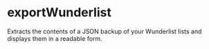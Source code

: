 # exportWunderlist
Extracts the contents of a JSON backup of your Wunderlist lists and displays them in a readable form.
